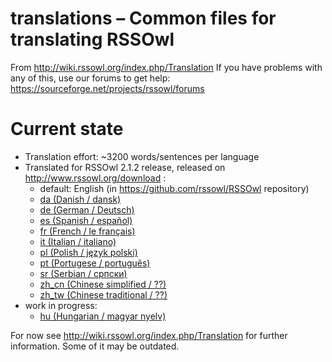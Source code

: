 translations – Common files for translating RSSOwl
========================================================
From http://wiki.rssowl.org/index.php/Translation
If you have problems with any of this, use our forums to get help: https://sourceforge.net/projects/rssowl/forums

Current state
=============
* Translation effort: ~3200 words/sentences per language
* Translated for RSSOwl 2.1.2 release, released on http://www.rssowl.org/download :
	* default: English (in https://github.com/rssowl/RSSOwl repository)
	* [da (Danish / dansk)](https://github.com/rssowl/translation-da)
	* [de (German / Deutsch)](https://github.com/rssowl/translation-de)
	* [es (Spanish / español)](https://github.com/rssowl/translation-es)
	* [fr (French / le français)](https://github.com/rssowl/translation-fr)
	* [it (Italian / italiano)](https://github.com/rssowl/translation-it)
	* [pl (Polish / język polski)](https://github.com/rssowl/translation-pl)
	* [pt (Portugese / português)](https://github.com/rssowl/translation-pt)
	* [sr (Serbian / српски)](https://github.com/rssowl/translation-sr)
	* [zh_cn (Chinese simplified / ??)](https://github.com/rssowl/translation-zh_cn)
	* [zh_tw (Chinese traditional / ??)](https://github.com/rssowl/translation-zh_tw)
* work in progress:
	* [hu (Hungarian / magyar nyelv)](https://github.com/rssowl/translation-hu)


For now see http://wiki.rssowl.org/index.php/Translation for further information. Some of it may be outdated.
